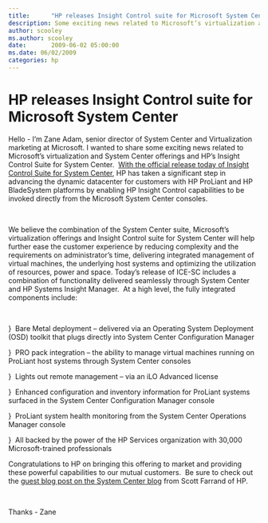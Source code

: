 ```yaml
---
title:      "HP releases Insight Control suite for Microsoft System Center"
description: Some exciting news related to Microsoft’s virtualization and System Center offerings and HP’s Insight Control Suite for System Center.
author: scooley
ms.author: scooley
date:       2009-06-02 05:00:00
ms.date: 06/02/2009
categories: hp
---
```

# HP releases Insight Control suite for Microsoft System Center

Hello - I’m Zane Adam, senior director of System Center and Virtualization marketing at Microsoft. I wanted to share some exciting news related to Microsoft’s virtualization and System Center offerings and HP’s Insight Control Suite for System Center.  [With the official release today of Insight Control Suite for System Center](https://blogs.technet.com/systemcenter/archive/2009/06/02/guest-blog-post-hp-delivers-industry-first-management-capabilities-for-microsoft-system-center.aspx "HP Insight Control suite for System Center announcement"), HP has taken a significant step in advancing the dynamic datacenter for customers with HP ProLiant and HP BladeSystem platforms by enabling HP Insight Control capabilities to be invoked directly from the Microsoft System Center consoles.

 

We believe the combination of the System Center suite, Microsoft’s virtualization offerings and Insight Control suite for System Center will help further ease the customer experience by reducing complexity and the requirements on administrator’s time, delivering integrated management of virtual machines, the underlying host systems and optimizing the utilization of resources, power and space. Today’s release of ICE-SC includes a combination of functionality delivered seamlessly through System Center and HP Systems Insight Manager.  At a high level, the fully integrated components include:

 

}  Bare Metal deployment – delivered via an Operating System Deployment (OSD) toolkit that plugs directly into System Center Configuration Manager

}  PRO pack integration – the ability to manage virtual machines running on ProLiant host systems through System Center consoles

}  Lights out remote management – via an iLO Advanced license

}  Enhanced configuration and inventory information for ProLiant systems surfaced in the System Center Configuration Manager console

}  ProLiant system health monitoring from the System Center Operations Manager console

}  All backed by the power of the HP Services organization with 30,000 Microsoft-trained professionals

Congratulations to HP on bringing this offering to market and providing these powerful capabilities to our mutual customers.  Be sure to check out the [guest blog post on the System Center blog](https://blogs.technet.com/systemcenter/archive/2009/06/02/guest-blog-post-hp-delivers-industry-first-management-capabilities-for-microsoft-system-center.aspx "HP Insight Control suite for System Center guest blog post") from Scott Farrand of HP.

 

Thanks - Zane
